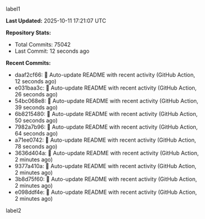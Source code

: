
label1 
<!-- ACTIVITY_START -->
**Last Updated:** 2025-10-11 17:21:07 UTC

**Repository Stats:**
- Total Commits: 75042
- Last Commit: 12 seconds ago

**Recent Commits:**
- daaf2cf66: 🤖 Auto-update README with recent activity (GitHub Action, 12 seconds ago)
- e031baa3c: 🤖 Auto-update README with recent activity (GitHub Action, 26 seconds ago)
- 54bc068e8: 🤖 Auto-update README with recent activity (GitHub Action, 39 seconds ago)
- 6b8215480: 🤖 Auto-update README with recent activity (GitHub Action, 50 seconds ago)
- 7982a7b96: 🤖 Auto-update README with recent activity (GitHub Action, 64 seconds ago)
- a71ee0742: 🤖 Auto-update README with recent activity (GitHub Action, 78 seconds ago)
- 3636d404a: 🤖 Auto-update README with recent activity (GitHub Action, 2 minutes ago)
- 9377a410a: 🤖 Auto-update README with recent activity (GitHub Action, 2 minutes ago)
- 3b8d75f60: 🤖 Auto-update README with recent activity (GitHub Action, 2 minutes ago)
- e098ddf4e: 🤖 Auto-update README with recent activity (GitHub Action, 2 minutes ago)
<!-- ACTIVITY_END -->

label2
